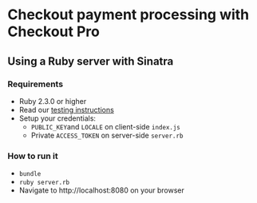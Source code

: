 # Checkout payment processing with Checkout Pro

## Using a Ruby server with Sinatra

### Requirements
- Ruby 2.3.0 or higher
- Read our [testing instructions](https://www.mercadopago.com/developers/en/guides/online-payments/checkout-pro/test-integration)
- Setup your credentials: 
  - `PUBLIC_KEY`and `LOCALE` on client-side `index.js`
  - Private `ACCESS_TOKEN` on server-side `server.rb`

### How to run it
- `bundle`
- `ruby server.rb`
- Navigate to http://localhost:8080 on your browser

